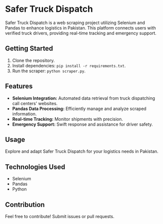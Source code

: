 # Safer Truck Dispatch

Safer Truck Dispatch is a web scraping project utilizing Selenium and Pandas to enhance logistics in Pakistan. This platform connects users with verified truck drivers, providing real-time tracking and emergency support.

## Getting Started

1. Clone the repository.
2. Install dependencies: `pip install -r requirements.txt`.
3. Run the scraper: `python scraper.py`.

## Features

- **Selenium Integration:** Automated data retrieval from truck dispatching call centers' websites.
- **Pandas Data Processing:** Efficiently manage and analyze scraped information.
- **Real-time Tracking:** Monitor shipments with precision.
- **Emergency Support:** Swift response and assistance for driver safety.

## Usage

Explore and adapt Safer Truck Dispatch for your logistics needs in Pakistan.

## Technologies Used

- Selenium
- Pandas
- Python

## Contribution

Feel free to contribute! Submit issues or pull requests.


